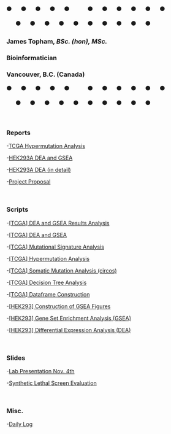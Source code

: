:black_circle:&nbsp;&nbsp;&nbsp;&nbsp;&nbsp;&nbsp;:black_circle:&nbsp;&nbsp;&nbsp;&nbsp;&nbsp;&nbsp;:black_circle:&nbsp;&nbsp;&nbsp;&nbsp;&nbsp;&nbsp;:black_circle:&nbsp;&nbsp;&nbsp;&nbsp;&nbsp;&nbsp;:black_circle:&nbsp;&nbsp;&nbsp;&nbsp;&nbsp;&nbsp;&nbsp;&nbsp;&nbsp;&nbsp;&nbsp;&nbsp;:black_circle:&nbsp;&nbsp;&nbsp;&nbsp;&nbsp;&nbsp;:black_circle:&nbsp;&nbsp;&nbsp;&nbsp;&nbsp;&nbsp;:black_circle:&nbsp;&nbsp;&nbsp;&nbsp;&nbsp;&nbsp;:black_circle:&nbsp;&nbsp;&nbsp;&nbsp;&nbsp;&nbsp;:black_circle:&nbsp;&nbsp;&nbsp;&nbsp;&nbsp;&nbsp;:black_circle:

&nbsp;&nbsp;&nbsp;&nbsp;&nbsp;&nbsp;:black_circle:&nbsp;&nbsp;&nbsp;&nbsp;&nbsp;&nbsp;:black_circle:&nbsp;&nbsp;&nbsp;&nbsp;&nbsp;&nbsp;:black_circle:&nbsp;&nbsp;&nbsp;&nbsp;&nbsp;&nbsp;:black_circle:&nbsp;&nbsp;&nbsp;&nbsp;&nbsp;&nbsp;:black_circle:&nbsp;&nbsp;&nbsp;&nbsp;&nbsp;&nbsp;:black_circle:&nbsp;&nbsp;&nbsp;&nbsp;&nbsp;&nbsp;:black_circle:&nbsp;&nbsp;&nbsp;&nbsp;&nbsp;&nbsp;:black_circle:&nbsp;&nbsp;&nbsp;&nbsp;&nbsp;&nbsp;:black_circle:&nbsp;&nbsp;&nbsp;&nbsp;&nbsp;&nbsp;:black_circle:

### James Topham, *BSc. (hon), MSc.*
### Bioinformatician
### Vancouver, B.C. (Canada)

:black_circle:&nbsp;&nbsp;&nbsp;&nbsp;&nbsp;&nbsp;:black_circle:&nbsp;&nbsp;&nbsp;&nbsp;&nbsp;&nbsp;:black_circle:&nbsp;&nbsp;&nbsp;&nbsp;&nbsp;&nbsp;:black_circle:&nbsp;&nbsp;&nbsp;&nbsp;&nbsp;&nbsp;:black_circle:&nbsp;&nbsp;&nbsp;&nbsp;&nbsp;&nbsp;&nbsp;&nbsp;&nbsp;&nbsp;&nbsp;&nbsp;:black_circle:&nbsp;&nbsp;&nbsp;&nbsp;&nbsp;&nbsp;:black_circle:&nbsp;&nbsp;&nbsp;&nbsp;&nbsp;&nbsp;:black_circle:&nbsp;&nbsp;&nbsp;&nbsp;&nbsp;&nbsp;:black_circle:&nbsp;&nbsp;&nbsp;&nbsp;&nbsp;&nbsp;:black_circle:&nbsp;&nbsp;&nbsp;&nbsp;&nbsp;&nbsp;:black_circle:

&nbsp;&nbsp;&nbsp;&nbsp;&nbsp;&nbsp;:black_circle:&nbsp;&nbsp;&nbsp;&nbsp;&nbsp;&nbsp;:black_circle:&nbsp;&nbsp;&nbsp;&nbsp;&nbsp;&nbsp;:black_circle:&nbsp;&nbsp;&nbsp;&nbsp;&nbsp;&nbsp;:black_circle:&nbsp;&nbsp;&nbsp;&nbsp;&nbsp;&nbsp;:black_circle:&nbsp;&nbsp;&nbsp;&nbsp;&nbsp;&nbsp;:black_circle:&nbsp;&nbsp;&nbsp;&nbsp;&nbsp;&nbsp;:black_circle:&nbsp;&nbsp;&nbsp;&nbsp;&nbsp;&nbsp;:black_circle:&nbsp;&nbsp;&nbsp;&nbsp;&nbsp;&nbsp;:black_circle:&nbsp;&nbsp;&nbsp;&nbsp;&nbsp;&nbsp;:black_circle:

<br>



### **Reports**

-[TCGA Hypermutation Analysis](https://github.com/jtopham/Marra_Thesis/blob/master/reports/TCGA_hypermutation/KMT2D_hypermutation_andSig.md)

-[HEK293A DEA and GSEA](https://github.com/jtopham/Marra_Thesis/blob/master/reports/HEK_DEA_GSEA/KMT2D_DEA_and_GSEA_report.md)

-[HEK293A DEA (in detail)](https://github.com/jtopham/Marra_Thesis/blob/master/reports/MLL2_KO_DEA/MLL2_KO_DEA.md)

-[Project Proposal]()

<br>

### **Scripts**

-[[TCGA] DEA and GSEA Results Analysis](https://github.com/jtopham/Marra_Thesis/blob/master/scripts/TCGA_DEA_GSEA_analysis.R)

-[[TCGA] DEA and GSEA](https://github.com/jtopham/Marra_Thesis/blob/master/scripts/KMT2D_TCGA_DEA.R)

-[[TCGA] Mutational Signature Analysis](https://github.com/jtopham/Marra_Thesis/blob/master/scripts/KMT2D_mutation_signatures.R)

-[[TCGA] Hypermutation Analysis](https://github.com/jtopham/Marra_Thesis/blob/master/scripts/KMT2D_TCGA_hypermutation.R)

-[[TCGA] Somatic Mutation Analysis (circos)](https://github.com/jtopham/Marra_Thesis/blob/master/scripts/TCGA_SM_analysis.R)

-[[TCGA] Decision Tree Analysis](https://github.com/jtopham/Marra_Thesis/blob/master/scripts/machine_learning_KMT2D.R)

-[[TCGA] Dataframe Construction](https://github.com/jtopham/Marra_Thesis/blob/master/scripts/TCGA_SM_construct_df.R)

-[[HEK293] Construction of GSEA Figures](https://github.com/jtopham/Marra_Thesis/blob/master/scripts/GSEA_results_rscript_final.R)

-[[HEK293] Gene Set Enrichment Analysis (GSEA)](https://github.com/jtopham/Marra_Thesis/blob/master/scripts/GSEA_rscript_final.R)

-[[HEK293] Differential Expression Analysis (DEA)](https://github.com/jtopham/Marra_Thesis/blob/master/scripts/HEK_RNAseq_DE.R)

<br>

### **Slides**

-[Lab Presentation Nov. 4th](https://github.com/jtopham/Marra_Thesis/blob/master/reports/Lab_pres_nov4.pdf)

-[Synthetic Lethal Screen Evaluation](https://github.com/jtopham/Marra_Thesis/blob/master/reports/syn_lethal_accuracy_pres.pdf)


<br>

### **Misc.**

-[Daily Log](https://github.com/jtopham/Marra_Thesis/blob/master/log/daily_log.RMD)


<br>


